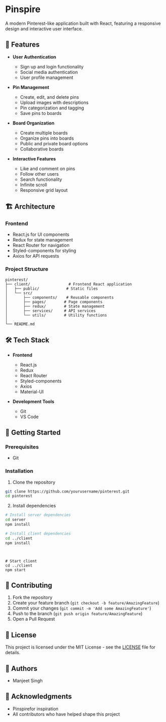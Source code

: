 # Pinspire 

A modern Pinterest-like application built with React, featuring a responsive design and interactive user interface.

## 🚀 Features

- **User Authentication**
  - Sign up and login functionality
  - Social media authentication
  - User profile management

- **Pin Management**
  - Create, edit, and delete pins
  - Upload images with descriptions
  - Pin categorization and tagging
  - Save pins to boards

- **Board Organization**
  - Create multiple boards
  - Organize pins into boards
  - Public and private board options
  - Collaborative boards

- **Interactive Features**
  - Like and comment on pins
  - Follow other users
  - Search functionality
  - Infinite scroll
  - Responsive grid layout

## 🏗️ Architecture

### Frontend
- React.js for UI components
- Redux for state management
- React Router for navigation
- Styled-components for styling
- Axios for API requests

### Project Structure
```
pinterest/
├── client/                 # Frontend React application
│   ├── public/            # Static files
│   └── src/
│       ├── components/    # Reusable components
│       ├── pages/        # Page components
│       ├── redux/        # State management
│       ├── services/     # API services
│       └── utils/        # Utility functions
│
└── README.md
```

## 🛠️ Tech Stack

- **Frontend**
  - React.js
  - Redux
  - React Router
  - Styled-components
  - Axios
  - Material-UI


- **Development Tools**
  - Git
  - VS Code

## 🚀 Getting Started

### Prerequisites
- Git

### Installation

1. Clone the repository
```bash
git clone https://github.com/yourusername/pinterest.git
cd pinterest
```

2. Install dependencies
```bash
# Install server dependencies
cd server
npm install

# Install client dependencies
cd ../client
npm install
```

```


# Start client
cd ../client
npm start
```


## 🤝 Contributing

1. Fork the repository
2. Create your feature branch (`git checkout -b feature/AmazingFeature`)
3. Commit your changes (`git commit -m 'Add some AmazingFeature'`)
4. Push to the branch (`git push origin feature/AmazingFeature`)
5. Open a Pull Request

## 📄 License

This project is licensed under the MIT License - see the [LICENSE](LICENSE) file for details.

## 👥 Authors

- Manjeet Singh

## 🙏 Acknowledgments

- Pinspirefor inspiration
- All contributors who have helped shape this project
